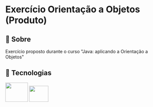 <h1>Exercício Orientação a Objetos (Produto)</h1>

<h2>📃 Sobre</h2>
<p>Exercício proposto durante o curso "Java: aplicando a Orientação a Objetos"</p>

## 🚀 Tecnologias

<div style="display: inline-block;">
  <img height="60" width="70" src="https://cdn.jsdelivr.net/gh/devicons/devicon/icons/java/java-original-wordmark.svg" />
  <img height="50" width="60" src="https://cdn.jsdelivr.net/gh/devicons/devicon/icons/intellij/intellij-original.svg" />
</div>
<br>
